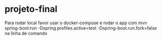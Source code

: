 # projeto-final

Para rodar local favor usar o docker-compose e rodar o app com mvn spring-boot:run -Dspring.profiles.active=test -Dspring-boot.run.fork=false na linha de comando